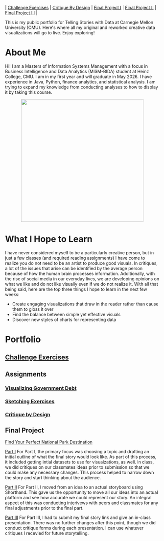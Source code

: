 | [Challenge Exercises](challenge-exercises.md) | [Critique By Design](critique-by-design.md) | [Final Project I](final-project-part-one.md) | [Final Project II](final-project-part-two.md) | [Final Project III](final-project-part-three.md) |

This is my public portfolio for Telling Stories with Data at Carnegie Mellon University (CMU).  Here's where all my original and reworked creative data visualizations will go to live. Enjoy exploring!

# About Me
Hi! I am a Masters of Information Systems Management with a focus in Business Intelligence and Data Analytics (MISM-BIDA) student at Heinz College, CMU. I am in my first year and will graduate in May 2026. I have experience in Java, Python, finance analytics, and statistical analysis. I am trying to expand my knowledge from conducting analyses to how to display it by taking this course.  

<div align="center">
  <img src="Portfolio Photo.jpg" width="400"/>
</div>

# What I Hope to Learn
I have never considered myself to be a particularly creative person, but in just a few classes (and required reading assignments) I have come to realize you do not need to be an artist to produce good visuals. In critiques, a lot of the issues that arise can be identified by the average person because of how the human brain processes information. Additionally, with the rise of social media in our everyday lives, we are developing opinions on what we like and do not like visually even if we do not realize it. With all that being said, here are the top three things I hope to learn in the next few weeks:

- Create engaging visualizations that draw in the reader rather than cause them to gloss it over
- Find the balance between simple yet effective visuals
- Discover new styles of charts for representing data

# Portfolio
## [Challenge Exercises](challenge-exercises.md)

## Assignments

### [Visualizing Government Debt](visualizing-government-debt.md)    

### [Sketching Exercises](sketches.md)

### [Critique by Design](critique-by-design.md)

## Final Project
[Find Your Perfect National Park Destination](https://carnegiemellon.shorthandstories.com/national-park-planner/index.html)

[Part I](final-project-part-one.md)
For Part I, the primary focus was choosing a topic and drafting an initial outline of what the final story would look like. As part of this process, it included getting intial datasets to use for visualzations, as well. In class, we did critiques on our classmates ideas prior to submission so that we could make any necessary changes. This process helped to narrow down the story and start thinking about the audience.

[Part II](final-project-part-two.md)
For Part II, I moved from an idea to an actual storyboard using Shorthand. This gave us the opportunity to move all our ideas into an actual platform and see how accurate we could represent our story. An integral aspect of this was conducting interivews with peers and classmates for any final adjustments prior to the final part.

[Part III](final-project-part-three.md)
For Part III, I had to submit my final story link and give an in-class presentation. There was no further changes after this point, though we did conduct critique forms during each presentation. I can use whatever critiques I recevied for future storytelling.
